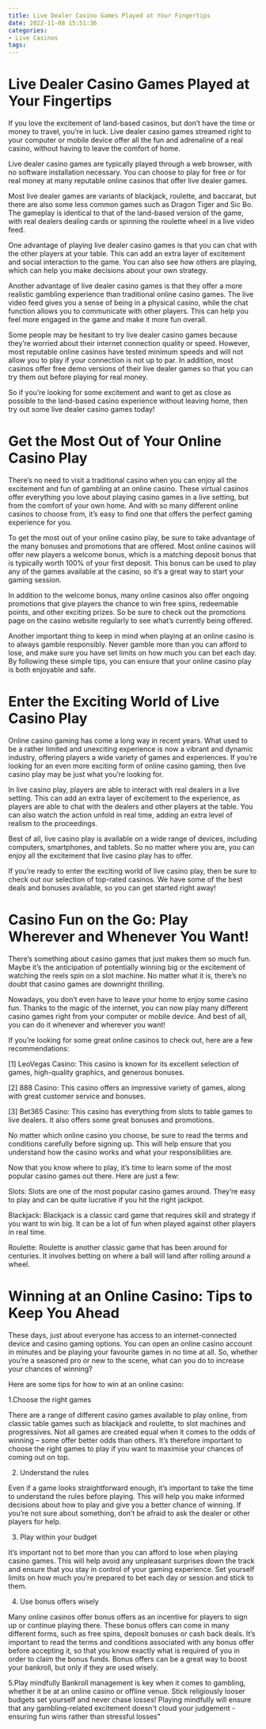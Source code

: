 ```yaml
---
title: Live Dealer Casino Games Played at Your Fingertips
date: 2022-11-08 15:51:36
categories:
- Live Casinos
tags:
---
```



#  Live Dealer Casino Games Played at Your Fingertips

If you love the excitement of land-based casinos, but don’t have the time or money to travel, you’re in luck. Live dealer casino games streamed right to your computer or mobile device offer all the fun and adrenaline of a real casino, without having to leave the comfort of home.

Live dealer casino games are typically played through a web browser, with no software installation necessary. You can choose to play for free or for real money at many reputable online casinos that offer live dealer games.

Most live dealer games are variants of blackjack, roulette, and baccarat, but there are also some less common games such as Dragon Tiger and Sic Bo. The gameplay is identical to that of the land-based version of the game, with real dealers dealing cards or spinning the roulette wheel in a live video feed.

One advantage of playing live dealer casino games is that you can chat with the other players at your table. This can add an extra layer of excitement and social interaction to the game. You can also see how others are playing, which can help you make decisions about your own strategy.

Another advantage of live dealer casino games is that they offer a more realistic gambling experience than traditional online casino games. The live video feed gives you a sense of being in a physical casino, while the chat function allows you to communicate with other players. This can help you feel more engaged in the game and make it more fun overall.

Some people may be hesitant to try live dealer casino games because they’re worried about their internet connection quality or speed. However, most reputable online casinos have tested minimum speeds and will not allow you to play if your connection is not up to par. In addition, most casinos offer free demo versions of their live dealer games so that you can try them out before playing for real money.

So if you’re looking for some excitement and want to get as close as possible to the land-based casino experience without leaving home, then try out some live dealer casino games today!

#  Get the Most Out of Your Online Casino Play

There’s no need to visit a traditional casino when you can enjoy all the excitement and fun of gambling at an online casino. These virtual casinos offer everything you love about playing casino games in a live setting, but from the comfort of your own home. And with so many different online casinos to choose from, it’s easy to find one that offers the perfect gaming experience for you.

To get the most out of your online casino play, be sure to take advantage of the many bonuses and promotions that are offered. Most online casinos will offer new players a welcome bonus, which is a matching deposit bonus that is typically worth 100% of your first deposit. This bonus can be used to play any of the games available at the casino, so it’s a great way to start your gaming session.

In addition to the welcome bonus, many online casinos also offer ongoing promotions that give players the chance to win free spins, redeemable points, and other exciting prizes. So be sure to check out the promotions page on the casino website regularly to see what’s currently being offered.

Another important thing to keep in mind when playing at an online casino is to always gamble responsibly. Never gamble more than you can afford to lose, and make sure you have set limits on how much you can bet each day. By following these simple tips, you can ensure that your online casino play is both enjoyable and safe.

#  Enter the Exciting World of Live Casino Play

Online casino gaming has come a long way in recent years. What used to be a rather limited and unexciting experience is now a vibrant and dynamic industry, offering players a wide variety of games and experiences. If you’re looking for an even more exciting form of online casino gaming, then live casino play may be just what you’re looking for.

In live casino play, players are able to interact with real dealers in a live setting. This can add an extra layer of excitement to the experience, as players are able to chat with the dealers and other players at the table. You can also watch the action unfold in real time, adding an extra level of realism to the proceedings.

Best of all, live casino play is available on a wide range of devices, including computers, smartphones, and tablets. So no matter where you are, you can enjoy all the excitement that live casino play has to offer.

If you’re ready to enter the exciting world of live casino play, then be sure to check out our selection of top-rated casinos. We have some of the best deals and bonuses available, so you can get started right away!

#  Casino Fun on the Go: Play Wherever and Whenever You Want!

There’s something about casino games that just makes them so much fun. Maybe it’s the anticipation of potentially winning big or the excitement of watching the reels spin on a slot machine. No matter what it is, there’s no doubt that casino games are downright thrilling.

Nowadays, you don’t even have to leave your home to enjoy some casino fun. Thanks to the magic of the internet, you can now play many different casino games right from your computer or mobile device. And best of all, you can do it whenever and wherever you want!

If you’re looking for some great online casinos to check out, here are a few recommendations:

[1] LeoVegas Casino: This casino is known for its excellent selection of games, high-quality graphics, and generous bonuses.

[2] 888 Casino: This casino offers an impressive variety of games, along with great customer service and bonuses.

[3] Bet365 Casino: This casino has everything from slots to table games to live dealers. It also offers some great bonuses and promotions.

No matter which online casino you choose, be sure to read the terms and conditions carefully before signing up. This will help ensure that you understand how the casino works and what your responsibilities are.

Now that you know where to play, it’s time to learn some of the most popular casino games out there. Here are just a few:

Slots: Slots are one of the most popular casino games around. They’re easy to play and can be quite lucrative if you hit the right jackpot.

Blackjack: Blackjack is a classic card game that requires skill and strategy if you want to win big. It can be a lot of fun when played against other players in real time.

Roulette: Roulette is another classic game that has been around for centuries. It involves betting on where a ball will land after rolling around a wheel.

#  Winning at an Online Casino: Tips to Keep You Ahead

These days, just about everyone has access to an internet-connected device and casino gaming options. You can open an online casino account in minutes and be playing your favourite games in no time at all. So, whether you’re a seasoned pro or new to the scene, what can you do to increase your chances of winning?

Here are some tips for how to win at an online casino:

1.Choose the right games

There are a range of different casino games available to play online, from classic table games such as blackjack and roulette, to slot machines and progressives. Not all games are created equal when it comes to the odds of winning – some offer better odds than others. It’s therefore important to choose the right games to play if you want to maximise your chances of coming out on top.

2. Understand the rules

Even if a game looks straightforward enough, it’s important to take the time to understand the rules before playing. This will help you make informed decisions about how to play and give you a better chance of winning. If you’re not sure about something, don’t be afraid to ask the dealer or other players for help.

3. Play within your budget

It’s important not to bet more than you can afford to lose when playing casino games. This will help avoid any unpleasant surprises down the track and ensure that you stay in control of your gaming experience. Set yourself limits on how much you’re prepared to bet each day or session and stick to them.

4. Use bonus offers wisely

Many online casinos offer bonus offers as an incentive for players to sign up or continue playing there. These bonus offers can come in many different forms, such as free spins, deposit bonuses or cash back deals. It’s important to read the terms and conditions associated with any bonus offer before accepting it, so that you know exactly what is required of you in order to claim the bonus funds. Bonus offers can be a great way to boost your bankroll, but only if they are used wisely.

5.Play mindfully
 Bankroll management is key when it comes to gambling, whether it be at an online casino or offline venue. Stick religiously looser budgets set yourself and never chase losses! Playing mindfully will ensure that any gambling-related excitement doesn't cloud your judgement - ensuring fun wins rather than stressful losses"
